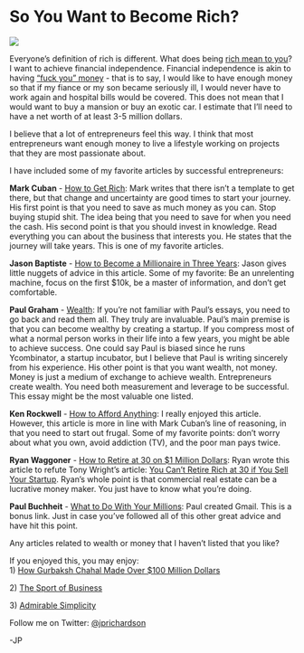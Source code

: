 <!--
id: 1012320994
link: http://techneur.com/post/1012320994/so-you-want-to-become-rich
slug: so-you-want-to-become-rich
date: Wed Aug 25 2010 22:30:00 GMT-0500 (CDT)
publish: 2010-08-025
tags: money
-->


So You Want to Become Rich?
===========================

![](http://media.tumblr.com/tumblr_l7qpqu4nuk1qzbc4f.jpg)

Everyone’s definition of rich is different. What does being [rich mean
to
you](http://www.thesimpledollar.com/2010/04/30/what-does-it-mean-to-be-rich/)?
I want to achieve financial independence. Financial independence is akin
to having [“fuck you”
money](http://www.urbandictionary.com/define.php?term=fuck+you+money) -
that is to say, I would like to have enough money so that if my fiance
or my son became seriously ill, I would never have to work again and
hospital bills would be covered. This does not mean that I would want to
buy a mansion or buy an exotic car. I estimate that I’ll need to have a
net worth of at least 3-5 million dollars.

I believe that a lot of entrepreneurs feel this way. I think that most
entrepreneurs want enough money to live a lifestyle working on projects
that they are most passionate about.

I have included some of my favorite articles by successful
entrepreneurs:

**Mark Cuban** - [How to Get
Rich](http://blogmaverick.com/2010/02/23/how-to-get-rich-part-1a/): Mark
writes that there isn’t a template to get there, but that change
and uncertainty are good times to start your journey. His first point is
that you need to save as much money as you can. Stop buying stupid shit.
The idea being that you need to save for when you need the cash. His
second point is that you should invest in knowledge. Read everything you
can about the business that interests you. He states that the journey
will take years. This is one of my favorite articles. 

**Jason Baptiste** - [How to Become a Millionaire in Three
Years](http://jasonlbaptiste.com/startups/how-to-become-a-millionaire-in-three-years/):
Jason gives little nuggets of advice in this article. Some of my
favorite: Be an unrelenting machine, focus on the first \$10k, be a
master of information, and don’t get comfortable.

**Paul Graham** - [Wealth](http://www.paulgraham.com/wealth.html): If
you’re not familiar with Paul’s essays, you need to go back and read
them all. They truly are invaluable. Paul’s main premise is that you can
become wealthy by creating a startup. If you compress most of what a
normal person works in their life into a few years, you might be able to
achieve success. One could say Paul is biased since he runs Ycombinator,
a startup incubator, but I believe that Paul is writing sincerely from
his experience. His other point is that you want wealth, not money.
Money is just a medium of exchange to achieve wealth. Entrepreneurs
create wealth. You need both measurement and leverage to be successful.
This essay might be the most valuable one listed.

**Ken Rockwell** - [How to Afford
Anything](http://www.kenrockwell.com/tech/how-to-afford-anything.htm): I
really enjoyed this article. However, this article is more in line with
Mark Cuban’s line of reasoning, in that you need to start out frugal.
Some of my favorite points: don’t worry about what you own, avoid
addiction (TV), and the poor man pays twice.

**Ryan Waggoner** - [How to Retire at 30 on \$1 Million
Dollars](http://ryanwaggoner.com/2010/08/how-to-retire-at-30-on-1-million/):
Ryan wrote this article to refute Tony Wright’s article: [You Can’t
Retire Rich at 30 if You Sell Your
Startup](http://www.tonywright.com/2010/no-you-cant-retire-rich-at-30-if-you-sell-your-startup/).
Ryan’s whole point is that commercial real estate can be a lucrative
money maker. You just have to know what you’re doing.

**Paul Buchheit** - [What to Do With Your
Millions](http://paulbuchheit.blogspot.com/2010/05/what-to-do-with-your-millions.html):
Paul created Gmail. This is a bonus link. Just in case you’ve followed
all of this other great advice and have hit this point.

Any articles related to wealth or money that I haven’t listed that you
like?

If you enjoyed this, you may enjoy:\
1) [How Gurbaksh Chahal Made Over \$100 Million
Dollars](http://techneur.com/post/783919676/the-dream-gurbaksh-chahal)

2) [The Sport of
Business](http://techneur.com/post/627751236/sport-of-business)

​3) [Admirable
Simplicity](http://techneur.com/post/594481128/admirable-simplicity)

Follow me on Twitter: [@jprichardson](http://twitter.com/jprichardson)

-JP

